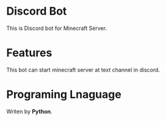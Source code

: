 # Discord Bot
This is Discord bot for Minecraft Server.

# Features
This bot can start minecraft server at text channel in discord.

# Programing Lnaguage
Writen by **Python**.